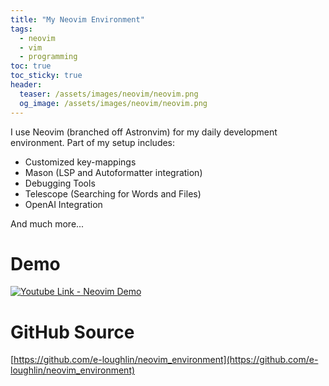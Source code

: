 ```yaml
---
title: "My Neovim Environment"
tags:
  - neovim
  - vim
  - programming
toc: true
toc_sticky: true
header:
  teaser: /assets/images/neovim/neovim.png
  og_image: /assets/images/neovim/neovim.png
---
```


I use Neovim (branched off Astronvim) for my daily development environment. Part of my setup includes:

- Customized key-mappings
- Mason (LSP and Autoformatter integration)
- Debugging Tools
- Telescope (Searching for Words and Files)
- OpenAI Integration

And much more...

# Demo

[![Youtube Link - Neovim Demo](https://img.youtube.com/vi/SO5PIPHvMyY/0.jpg)](https://www.youtube.com/watch?v=SO5PIPHvMyY)

# GitHub Source 

[https://github.com/e-loughlin/neovim_environment](https://github.com/e-loughlin/neovim_environment)

